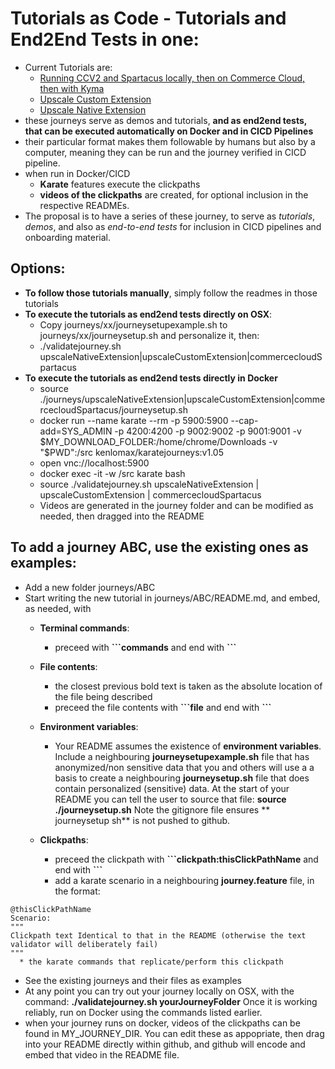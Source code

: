 # Tutorials as Code - Tutorials and End2End Tests in one:
- Current Tutorials are:
  - [Running CCV2 and Spartacus locally, then on Commerce Cloud, then with Kyma](journeys/commerceCloudSpartacus)
  - [Upscale Custom Extension](journeys/upscaleCustomExtension)
  - [Upscale Native Extension](journeys/upscaleNativeExtension)
- these journeys serve as demos and tutorials, **and  as end2end tests, that can be executed automatically on Docker and in CICD Pipelines** 
- their particular format makes them followable by humans but also by a computer, meaning they can be run and the journey verified in CICD pipeline.
- when run in Docker/CICD
  - **Karate** features execute the clickpaths 
  - **videos of the clickpaths** are created, for optional inclusion in the respective READMEs.
- The proposal is to have a series of these journey, to  serve as *tutorials*, *demos*, and also as *end-to-end tests* for inclusion in CICD pipelines and onboarding material.

## Options:
  - **To follow those tutorials manually**, simply follow the readmes in those tutorials
  - **To execute the tutorials as end2end tests directly on OSX**:
    - Copy journeys/xx/journeysetupexample.sh to journeys/xx/journeysetup.sh and personalize it, then:
    - ./validatejourney.sh upscaleNativeExtension|upscaleCustomExtension|commercecloudSpartacus
  - **To execute the tutorials as end2end tests directly in Docker**
    - source ./journeys/upscaleNativeExtension|upscaleCustomExtension|commercecloudSpartacus/journeysetup.sh 
    - docker run --name karate --rm -p 5900:5900 --cap-add=SYS_ADMIN -p 4200:4200 -p 9002:9002 -p 9001:9001 -v $MY_DOWNLOAD_FOLDER:/home/chrome/Downloads -v "$PWD":/src kenlomax/karatejourneys:v1.05
    - open vnc://localhost:5900
    - docker exec -it -w /src karate bash
    - source ./validatejourney.sh upscaleNativeExtension | upscaleCustomExtension | commercecloudSpartacus
    - Videos are generated in the journey folder and can be modified as needed, then dragged into the README

## To add a journey ABC, use the existing ones as examples:
  - Add a new folder journeys/ABC
  - Start writing the new tutorial in journeys/ABC/README.md, and embed, as needed,  with
    - **Terminal commands**:
      -  preceed with **\```commands** and end with **\```** 
    - **File contents**:
      - the closest previous bold text is taken as the absolute location of the file being described
      - preceed the file contents with **\```file** and end with **\```**
    - **Environment variables**: 
      - Your README assumes the existence of **environment variables**. Include a neighbouring **journeysetupexample.sh** file that has anonymized/non sensitive data that you and others will use a a basis to create a neighbouring **journeysetup.sh** file that does contain personalized (sensitive) data. At the start of your README you can tell the user to source that file: **source ./journeysetup.sh**  Note the gitignore file ensures ** journeysetup sh** is not pushed to github. 

    - **Clickpaths**:
      - preceed the clickpath with  **\```clickpath:thisClickPathName** and end with  **\```**
      - add a karate scenario in a neighbouring **journey.feature** file, in the format:
```     
@thisClickPathName
Scenario:
"""
Clickpath text Identical to that in the README (otherwise the text validator will deliberately fail)
"""
  * the karate commands that replicate/perform this clickpath
```
  - See the existing journeys and their files as examples
  - At any point you can try out your journey locally on OSX, with the command:
  **./validatejourney.sh yourJourneyFolder**  Once it is working reliably, run on Docker using the commands listed earlier.
  - when your journey runs on docker, videos of the clickpaths can be found in MY_JOURNEY_DIR. You can edit these as appopriate, then drag into your README directly within github, and github will encode and embed that video in the README file.
